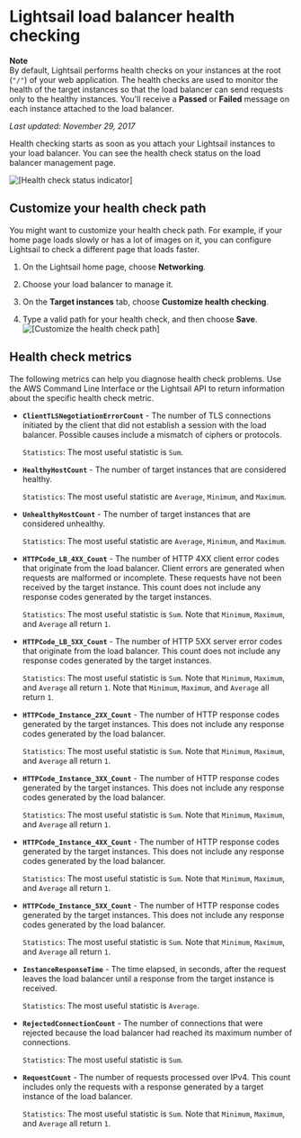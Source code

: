 # Lightsail load balancer health checking<a name="understanding-lightsail-load-balancer-health-checking"></a>

**Note**  
By default, Lightsail performs health checks on your instances at the root \(`"/"`\) of your web application\. The health checks are used to monitor the health of the target instances so that the load balancer can send requests only to the healthy instances\. You'll receive a **Passed** or **Failed** message on each instance attached to the load balancer\.

 *Last updated: November 29, 2017* 

Health checking starts as soon as you attach your Lightsail instances to your load balancer\. You can see the health check status on the load balancer management page\.

![\[Health check status indicator\]](https://d9yljz1nd5001.cloudfront.net/en_us/b380b072d417d05346bbc87239d4fd76/images/target-instances-health-check-passed.png)

## Customize your health check path<a name="why-customize-health-check-path"></a>

You might want to customize your health check path\. For example, if your home page loads slowly or has a lot of images on it, you can configure Lightsail to check a different page that loads faster\.

1. On the Lightsail home page, choose **Networking**\.

1. Choose your load balancer to manage it\.

1. On the **Target instances** tab, choose **Customize health checking**\.

1. Type a valid path for your health check, and then choose **Save**\.  
![\[Customize the health check path\]](https://d9yljz1nd5001.cloudfront.net/en_us/b380b072d417d05346bbc87239d4fd76/images/customize-health-checking-path.png)

## Health check metrics<a name="health-check-metrics"></a>

The following metrics can help you diagnose health check problems\. Use the AWS Command Line Interface or the Lightsail API to return information about the specific health check metric\.
+ **`ClientTLSNegotiationErrorCount`** \- The number of TLS connections initiated by the client that did not establish a session with the load balancer\. Possible causes include a mismatch of ciphers or protocols\.

  `Statistics`: The most useful statistic is `Sum`\.
+ **`HealthyHostCount`** \- The number of target instances that are considered healthy\.

  `Statistics`: The most useful statistic are `Average`, `Minimum`, and `Maximum`\.
+ **`UnhealthyHostCount`** \- The number of target instances that are considered unhealthy\.

  `Statistics`: The most useful statistic are `Average`, `Minimum`, and `Maximum`\.
+ **`HTTPCode_LB_4XX_Count`** \- The number of HTTP 4XX client error codes that originate from the load balancer\. Client errors are generated when requests are malformed or incomplete\. These requests have not been received by the target instance\. This count does not include any response codes generated by the target instances\.

  `Statistics`: The most useful statistic is `Sum`\. Note that `Minimum`, `Maximum`, and `Average` all return `1`\.
+ **`HTTPCode_LB_5XX_Count`** \- The number of HTTP 5XX server error codes that originate from the load balancer\. This count does not include any response codes generated by the target instances\.

  `Statistics`: The most useful statistic is `Sum`\. Note that `Minimum`, `Maximum`, and `Average` all return `1`\. Note that `Minimum`, `Maximum`, and `Average` all return `1`\.
+ **`HTTPCode_Instance_2XX_Count`** \- The number of HTTP response codes generated by the target instances\. This does not include any response codes generated by the load balancer\.

  `Statistics`: The most useful statistic is `Sum`\. Note that `Minimum`, `Maximum`, and `Average` all return `1`\.
+ **`HTTPCode_Instance_3XX_Count`** \- The number of HTTP response codes generated by the target instances\. This does not include any response codes generated by the load balancer\. 

  `Statistics`: The most useful statistic is `Sum`\. Note that `Minimum`, `Maximum`, and `Average` all return `1`\.
+ **`HTTPCode_Instance_4XX_Count`** \- The number of HTTP response codes generated by the target instances\. This does not include any response codes generated by the load balancer\.

  `Statistics`: The most useful statistic is `Sum`\. Note that `Minimum`, `Maximum`, and `Average` all return `1`\.
+ **`HTTPCode_Instance_5XX_Count`** \- The number of HTTP response codes generated by the target instances\. This does not include any response codes generated by the load balancer\.

  `Statistics`: The most useful statistic is `Sum`\. Note that `Minimum`, `Maximum`, and `Average` all return `1`\.
+ **`InstanceResponseTime`** \- The time elapsed, in seconds, after the request leaves the load balancer until a response from the target instance is received\.

  `Statistics`: The most useful statistic is `Average`\.
+ **`RejectedConnectionCount`** \- The number of connections that were rejected because the load balancer had reached its maximum number of connections\.

  `Statistics`: The most useful statistic is `Sum`\.
+ **`RequestCount`** \- The number of requests processed over IPv4\. This count includes only the requests with a response generated by a target instance of the load balancer\.

  `Statistics`: The most useful statistic is `Sum`\. Note that `Minimum`, `Maximum`, and `Average` all return `1`\.